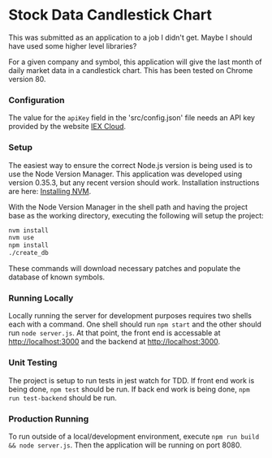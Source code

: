 # Stock Data Candlestick Chart

This was submitted as an application to a job I didn't get. Maybe I should have used some higher level libraries?

For a given company and symbol, this application will give the last month of daily market data in a candlestick chart.  This has been tested on Chrome version 80.

### Configuration

The value for the `apiKey` field in the 'src/config.json' file needs an API key provided by the website [IEX Cloud](https://www.iexcloud.io/).

### Setup

The easiest way to ensure the correct Node.js version is being used is to use the Node Version Manager.  This application was developed using version 0.35.3, but any recent version should work.  Installation instructions are here: [Installing NVM](https://github.com/nvm-sh/nvm#installing-and-updating).

With the Node Version Manager in the shell path and having the project base as the working directory, executing the following will setup the project:

```bash
nvm install
nvm use
npm install
./create_db
```

These commands will download necessary patches and populate the database of known symbols.

### Running Locally

Locally running the server for development purposes requires two shells each with a command.  One shell should run `npm start` and the other should run `node server.js`.  At that point, the front end is accessable at [http://localhost:3000](http://localhost:3000) and the backend at [http://localhost:3000](http://localhost:8080).

### Unit Testing

The project is setup to run tests in jest watch for TDD.  If front end work is being done, `npm test` should be run.  If back end work is being done, `npm run test-backend` should be run.

### Production Running

To run outside of a local/development environment, execute `npm run build && node server.js`.  Then the application will be running on port 8080.

